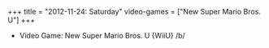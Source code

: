 +++
title = "2012-11-24: Saturday"
video-games = ["New Super Mario Bros. U"]
+++


* Video Game: New Super Mario Bros. U {WiiU} /b/